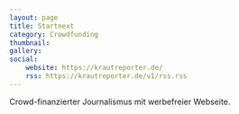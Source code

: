 ```yaml
---
layout: page
title: Startnext
category: Crowdfunding
thumbnail:
gallery:
social:
    website: https://krautreporter.de/
    rss: https://krautreporter.de/v1/rss.rss
---
```

Crowd-finanzierter Journalismus mit werbefreier Webseite.